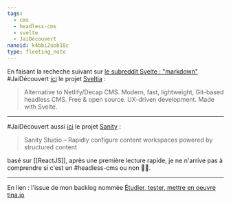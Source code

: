 ```yaml
---
tags:
  - cms
  - headless-cms
  - svelte
  - JaiDécouvert
nanoid: k4bbi2uob18c
type: fleeting_note
---
```

En faisant la recheche suivant sur [le subreddit Svelte : "markdown"](https://old.reddit.com/r/sveltejs/search?q=markdown&restrict_sr=on&include_over_18=on&sort=relevance&t=all) #JaiDécouvert [ici](https://old.reddit.com/r/sveltejs/comments/15ttwsg/blog_markdown_vs_sanity_headless_cms/) le projet [Sveltia](https://github.com/sveltia/sveltia-cms) :

> Alternative to Netlify/Decap CMS. Modern, fast, lightweight, Git-based headless CMS. Free & open source. UX-driven development. Made with Svelte. 

---

#JaiDécouvert aussi [ici](https://old.reddit.com/r/sveltejs/comments/15ttwsg/blog_markdown_vs_sanity_headless_cms/) le projet [Sanity](https://github.com/sanity-io/sanity) :

>  Sanity Studio – Rapidly configure content workspaces powered by structured content 

basé sur [[ReactJS]], après une première lecture rapide, je ne n'arrive pas à comprendre si c'est un #headless-cms ou non 🙅‍♀️.

---

En lien : l'issue de mon backlog nommée [Étudier, tester, mettre en oeuvre tina.io](https://github.com/stephane-klein/backlog/issues/135)
